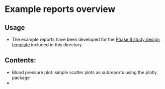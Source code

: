 # Example reports overview

## Usage
- The example reports have been developed for the [Phase II study design template](StudyDesign_VIEDOC-PHASE-II-TEMPLATE_2.0.xml) included in this directory. 

## Contents:
- Blood pressure plot: simple scatter plots as subreports using the plotly package
- 